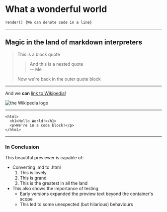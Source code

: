 # What a wonderful world

`render() {We can denote code in a line}`
***

## Magic in the land of markdown interpreters

> This is a block quote
>> And this is a nested quote \
> -- Me
>
> Now we're back in the outer quote block
***

And we **can** [link to Wikipedia!](https://www.wikipedia.org/)

![the Wikipedia logo](https://upload.wikimedia.org/wikipedia/en/8/80/Wikipedia-logo-v2.svg)
***

```
<html>
  <h1>Hello World!</h1>
  <p>We're in a code block!</p>
</html>

```
***
### In Conclusion

This beautiful previewer is capable of:
* Converting .md to .html
  1. This is lovely
  2. This is grand
  3. This is the greatest in all the land
* This also shows the importance of testing
  * Early versions expanded the preview text beyond the container's scope
  * This led to some unexpected (but hilarious) behaviours
